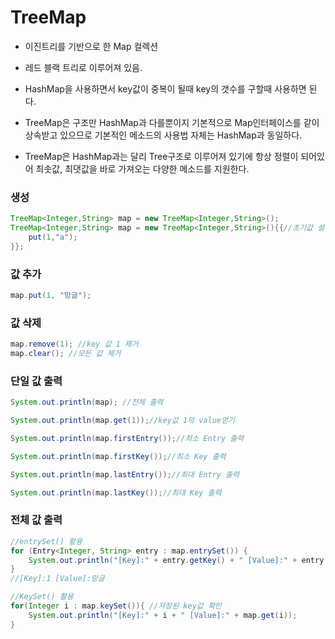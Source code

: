 # TreeMap

- 이진트리를 기반으로 한 Map 컬렉션

- 레드 블랙 트리로 이루어져 있음.

- HashMap을 사용하면서 key값이 중복이 될때 key의 갯수를 구할때 사용하면 된다.

- TreeMap은 구조만 HashMap과 다를뿐이지 기본적으로 Map인터페이스를 같이 상속받고 있으므로 기본적인 메소드의 사용법 자체는 HashMap과 동일하다.

- TreeMap은 HashMap과는 달리 Tree구조로 이루어져 있기에 항상 정렬이 되어있어 최솟값, 최댓값을 바로 가져오는 다양한 메소드를 지원한다.

### 생성

```java
TreeMap<Integer,String> map = new TreeMap<Integer,String>();
TreeMap<Integer,String> map = new TreeMap<Integer,String>(){{//초기값 설정
    put(1,"a");
}};

```

### 값 추가

```java
map.put(1, "망글");
```

### 값 삭제

```JAVA
map.remove(1); //key 값 1 제거
map.clear(); //모든 값 제거
```

### 단일 값 출력

```java
System.out.println(map); //전체 출력

System.out.println(map.get(1));//key값 1의 value얻기

System.out.println(map.firstEntry());//최소 Entry 출력

System.out.println(map.firstKey());//최소 Key 출력

System.out.println(map.lastEntry());//최대 Entry 출력

System.out.println(map.lastKey());//최대 Key 출력

```

### 전체 값 출력

```java
//entrySet() 활용
for (Entry<Integer, String> entry : map.entrySet()) {
    System.out.println("[Key]:" + entry.getKey() + " [Value]:" + entry.getValue());
}
//[Key]:1 [Value]:망글

//KeySet() 활용
for(Integer i : map.keySet()){ //저장된 key값 확인
    System.out.println("[Key]:" + i + " [Value]:" + map.get(i));
}

```
